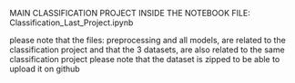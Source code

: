 MAIN CLASSIFICATION PROJECT INSIDE THE NOTEBOOK FILE: Classification_Last_Project.ipynb


please note that the files: preprocessing and all models, are related to the classification project
and that the 3 datasets, are also related to the same classification project
please note that the dataset is zipped to be able to upload it on github
